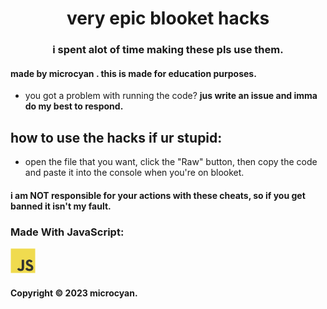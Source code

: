 <h1 align="center">very epic blooket hacks</h1>
<h3 align="center">i spent alot of time making these pls use them.</h3>

#### made by microcyan . this is made for education purposes.
- you got a problem with running the code? **jus write an issue and imma do my best to respond.**

## how to use the hacks if ur stupid:

- open the file that you want, click the "Raw" button, then copy the code and paste it into the console when you're on blooket.

#### i am NOT responsible for your actions with these cheats, so if you get banned it isn't my fault.

<h3 align="left">Made With JavaScript:</h3>
<p align="left"> <a href="https://developer.mozilla.org/en-US/docs/Web/JavaScript" target="_blank" rel="noreferrer"> <img src="https://raw.githubusercontent.com/devicons/devicon/master/icons/javascript/javascript-original.svg" alt="javascript" width="40" height="40"/> </a> </p>

#### Copyright &copy; 2023 microcyan.
